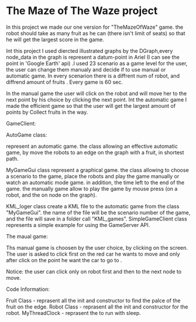 # The Maze of The Waze project

In this project we made our one version for "TheMazeOfWaze" game. the robot should take as many fruit as he can (there isn't limit of seats) so that he will get the largest score in the game.

Int this project I used diercted illustrated graphs by the DGraph,every node_data in the graph is represent a datum-point in Ariel (I can see the point in 'Google Earth' api) .I used 23 scenario as a game level for the user, the user can change them manualy and decide if to use manual or automatic game. In every scenarion there is a diffrent num of robot, and diffrend amount of fruits . Every game is 60 sec.

In the manual game the user will click on the robot and will move her to the next point by his choice by clicking the next point. Int the automatic game I made the efficient game so that the user will get the largest amount of points by Collect fruits in the way.

GameClient:

AutoGame class:

represent an automatic game. the class allowing an effective automatic game, by move the robots to an edge on the graph with a fruit, in shortest path.

MyGameGui class represent a graphical game. the class allowing to choose a scenario to the game, place the robots and play the game manually or watch an automatic mode game. in addition, the time left to the end of the game. the manually game allow to play the game by mouse press (on a robot, and the on node on the graph).

KML_loger class create a KML file to the automatic game from the class "MyGameGui". the name of the file will be the scenario number of the game, and the file will save in a folder call "KML_games". SimpleGameClient class represents a simple example for using the GameServer API.

The maual game:

Ths manual game is choosen by the user choice, by clicking on the screen. The user is asked to click first on the red car he wants to move and only after click on the point he want the car to go to .

Notice: the user can click only on robot first and then to the next node to move.

Code Information:

Fruit Class - reprasent all the init and constructor to find the palce of the fruit on the edge.
Robot Class - reprasent all the init and constructor for the robot.
MyThreadClock - reprasent the to run with sleep.

